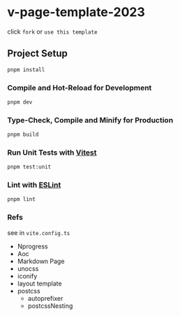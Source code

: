 # v-page-template-2023

click `fork` or `use this template`

## Project Setup

```sh
pnpm install
```

### Compile and Hot-Reload for Development

```sh
pnpm dev
```

### Type-Check, Compile and Minify for Production

```sh
pnpm build
```

### Run Unit Tests with [Vitest](https://vitest.dev/)

```sh
pnpm test:unit
```

### Lint with [ESLint](https://eslint.org/)

```sh
pnpm lint
```

### Refs

see in `vite.config.ts`

- Nprogress
- Aoc
- Markdown Page
- unocss
- iconify
- layout template
- postcss
    - autoprefixer
    - postcssNesting